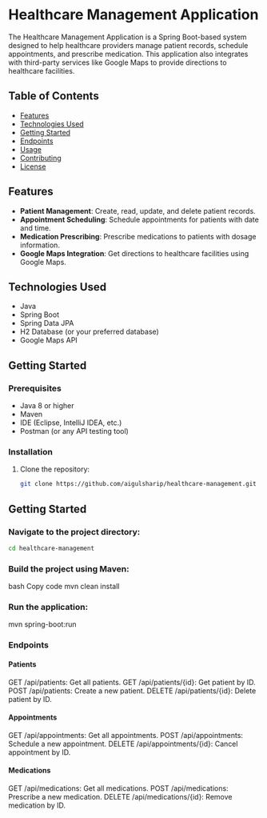 # Healthcare Management Application

The Healthcare Management Application is a Spring Boot-based system designed to help healthcare providers manage patient
records, schedule appointments, and prescribe medication. This application also integrates with third-party services 
like Google Maps to provide directions to healthcare facilities.

## Table of Contents

- [Features](#features)
- [Technologies Used](#technologies-used)
- [Getting Started](#getting-started)
- [Endpoints](#endpoints)
- [Usage](#usage)
- [Contributing](#contributing)
- [License](#license)

## Features

- **Patient Management**: Create, read, update, and delete patient records.
- **Appointment Scheduling**: Schedule appointments for patients with date and time.
- **Medication Prescribing**: Prescribe medications to patients with dosage information.
- **Google Maps Integration**: Get directions to healthcare facilities using Google Maps.

## Technologies Used

- Java
- Spring Boot
- Spring Data JPA
- H2 Database (or your preferred database)
- Google Maps API

## Getting Started

### Prerequisites

- Java 8 or higher
- Maven
- IDE (Eclipse, IntelliJ IDEA, etc.)
- Postman (or any API testing tool)

### Installation

1. Clone the repository:

   ```bash
   git clone https://github.com/aigulsharip/healthcare-management.git

## Getting Started

### Navigate to the project directory:

```bash
cd healthcare-management
```


### Build the project using Maven:
bash
Copy code
mvn clean install

### Run the application:
mvn spring-boot:run

### Endpoints
#### Patients
GET /api/patients: Get all patients.
GET /api/patients/{id}: Get patient by ID.
POST /api/patients: Create a new patient.
DELETE /api/patients/{id}: Delete patient by ID.
#### Appointments
GET /api/appointments: Get all appointments.
POST /api/appointments: Schedule a new appointment.
DELETE /api/appointments/{id}: Cancel appointment by ID.
#### Medications
GET /api/medications: Get all medications.
POST /api/medications: Prescribe a new medication.
DELETE /api/medications/{id}: Remove medication by ID.

